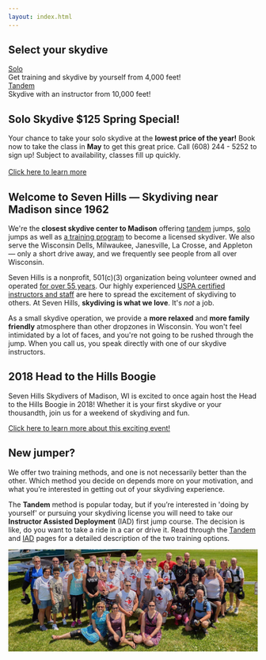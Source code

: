 ```yaml
---
layout: index.html
---
```


<h2 class="choose-text">Select your skydive</h2>

<div class="skydive-selector">
  <div class="skydive-selector__option skydive-selector__option--solo">
    <a href="solo-skydiving-wisconsin">
      <div><span>Solo</span></div>
    </a>
    <aside>Get training and skydive by yourself from 4,000 feet!</aside>
  </div>
  <div class="skydive-selector__option skydive-selector__option--tandem">
    <a href="tandem-skydiving-wisconsin">
      <div><span>Tandem</span></div>
    </a>
    <aside>Skydive with an instructor from 10,000 feet!</aside>
  </div>
</div>

<div class="spring-special-banner">
  <h2>Solo Skydive $125 Spring Special!</h2>

  Your chance to take your solo skydive at the __lowest price of the year!__ Book now to take the class in __May__ to get this great price. Call (608) 244 - 5252 to sign up! Subject to availability, classes fill up quickly.
  <br><br>
  [Click here to learn more](solo-skydiving-wisconsin)
</div>

## Welcome to Seven Hills &mdash; Skydiving near Madison since 1962

We're the __closest skydive center to Madison__ offering [tandem](tandem-skydiving-wisconsin) jumps, [solo](solo-skydiving-wisconsin) jumps as well as [a training program](learn-to-skydive) to become a licensed skydiver. We also serve the Wisconsin Dells, Milwaukee, Janesville, La Crosse, and Appleton &mdash; only a short drive away, and we frequently see people from all over Wisconsin.

Seven Hills is a nonprofit, 501(c)(3) organization being volunteer owned and operated [for over 55 years](about-us). Our highly experienced [USPA certified instructors and staff](who-we-are) are here to spread the excitement of skydiving to others. At Seven Hills, __skydiving is what we love__. It's _not_ a job.

As a small skydive operation, we provide a __more relaxed__ and __more family friendly__ atmosphere than other dropzones in Wisconsin. You won't feel intimidated by a lot of faces, and you're not going to be rushed through the jump. When you call us, you speak directly with one of our skydive instructors.

## 2018 Head to the Hills Boogie

Seven Hills Skydivers of Madison, WI is excited to once again host the Head to the Hills Boogie in 2018! Whether it is your first skydive or your thousandth, join us for a weekend of skydiving and fun.

[Click here to learn more about this exciting event!](posts/head-to-the-hills-2018)

## New jumper?

We offer two training methods, and one is not necessarily better than the other. Which method you decide on depends more on your motivation, and what you’re interested in getting out of your skydiving experience.

The **Tandem** method is popular today, but if you’re interested in 'doing by yourself' or pursuing your skydiving license you will need to take our **Instructor Assisted Deployment** (IAD) first jump course. The decision is like, do you want to take a ride in a car or drive it. Read through the [Tandem](../tandem-skydiving-wisconsin) and [IAD](../solo-skydiving-wisconsin) pages for a detailed description of the two training options.

<img src="img/head-to-hills.jpg" alt="Head to the Hills 2017" class="full-width">
